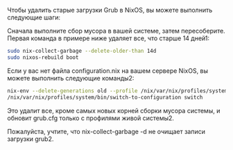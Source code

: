 Чтобы удалить старые загрузки Grub в NixOS, вы можете выполнить следующие шаги:


Сначала выполните сбор мусора в вашей системе, затем пересоберите. Первая команда в примере ниже удаляет все, что старше 14 дней1:

```bash
sudo nix-collect-garbage --delete-older-than 14d
sudo nixos-rebuild boot
```

Если у вас нет файла configuration.nix на вашем сервере NixOS, вы можете выполнить следующие команды2:
```bash
nix-env --delete-generations old --profile /nix/var/nix/profiles/system
/nix/var/nix/profiles/system/bin/switch-to-configuration switch
```
Это удалит все, кроме самых новых корней сборки мусора системы, и обновит grub.cfg только с профилями живой системы2.


Пожалуйста, учтите, что nix-collect-garbage -d не очищает записи загрузки grub2.
